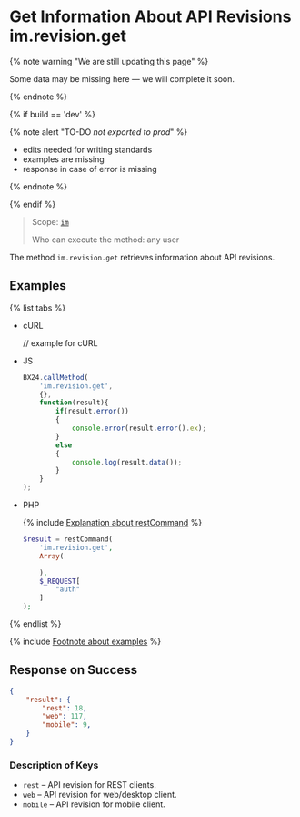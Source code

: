 # Get Information About API Revisions im.revision.get

{% note warning "We are still updating this page" %}

Some data may be missing here — we will complete it soon.

{% endnote %}

{% if build == 'dev' %}

{% note alert "TO-DO _not exported to prod_" %}

- edits needed for writing standards
- examples are missing
- response in case of error is missing

{% endnote %}

{% endif %}

> Scope: [`im`](../scopes/permissions.md)
>
> Who can execute the method: any user

The method `im.revision.get` retrieves information about API revisions.

## Examples

{% list tabs %}

- cURL

    // example for cURL

- JS

    ```javascript
    BX24.callMethod(
        'im.revision.get',
        {},
        function(result){
            if(result.error())
            {
                console.error(result.error().ex);
            }
            else
            {
                console.log(result.data());
            }
        }
    );
    ```

- PHP
    
    {% include [Explanation about restCommand](./_includes/rest-command.md) %}

    ```php
    $result = restCommand(
        'im.revision.get',
        Array(

        ),
        $_REQUEST[
            "auth"
        ]
    );
    ```

{% endlist %}

{% include [Footnote about examples](../../_includes/examples.md) %}

## Response on Success

```json
{    
    "result": {
        "rest": 18,
        "web": 117,
        "mobile": 9,
    }
}
```

### Description of Keys

- `rest` – API revision for REST clients.
- `web` – API revision for web/desktop client.
- `mobile` – API revision for mobile client.